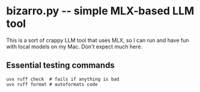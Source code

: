 # bizarro.py -- simple MLX-based LLM tool

This is a sort of crappy LLM tool that uses MLX, so I can run and have fun with
local models on my Mac. Don't expect much here.

## Essential testing commands

```
uvx ruff check  # fails if anything is bad
uvx ruff format # autoformats code
```
